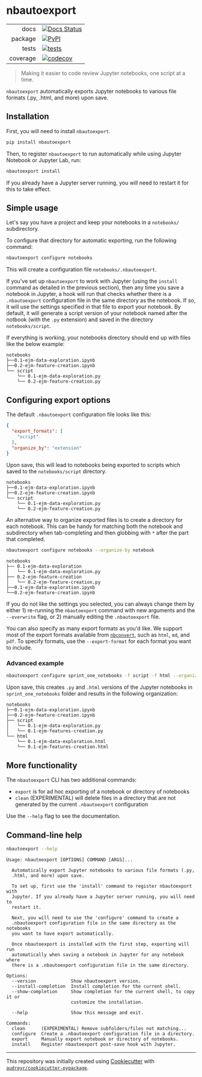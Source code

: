 # nbautoexport

| | |
| --: | :-- |
| docs | [![Docs Status](https://img.shields.io/badge/docs-latest-blueviolet)](https://nbautoexport.drivendata.org/) |
| package | [![PyPI](https://img.shields.io/pypi/v/nbautoexport.svg)](https://pypi.org/project/nbautoexport/) |
| tests | [![tests](https://github.com/drivendataorg/nbautoexport/workflows/tests/badge.svg?branch=master)](https://github.com/drivendataorg/nbautoexport/actions?query=workflow%3Atests+branch%3Amaster)
| coverage | [![codecov](https://codecov.io/gh/drivendataorg/nbautoexport/branch/master/graph/badge.svg)](https://codecov.io/gh/drivendataorg/nbautoexport) |

> Making it easier to code review Jupyter notebooks, one script at a time.

`nbautoexport` automatically exports Jupyter notebooks to various file formats (.py, .html, and more) upon save.

## Installation

First, you will need to install `nbautoexport`.

```bash
pip install nbautoexport
```

Then, to register `nbautoexport` to run automatically while using Jupyter Notebook or Jupyter Lab, run:

```bash
nbautoexport install
```

If you already have a Jupyter server running, you will need to restart it for this to take effect.

## Simple usage

Let's say you have a project and keep your notebooks in a `notebooks/` subdirectory.

To configure that directory for automatic exporting, run the following command:

```bash
nbautoexport configure notebooks
```

This will create a configuration file `notebooks/.nbautoexport`.

If you've set up `nbautoexport` to work with Jupyter (using the `install` command as detailed in the previous section), then any time you save a notebook in Jupyter, a hook will run that checks whether there is a `.nbautoexport` configuration file in the same directory as the notebook. If so, it will use the settings specified in that file to export your notebook. By default, it will generate a script version of your notebook named after the notbook (with the `.py` extension) and saved in the directory `notebooks/script`.

If everything is working, your notebooks directory should end up with files like the below example:

```text
notebooks
├──0.1-ejm-data-exploration.ipynb
├──0.2-ejm-feature-creation.ipynb
└── script
    └── 0.1-ejm-data-exploration.py
    └── 0.2-ejm-feature-creation.py
```

## Configuring export options

The default `.nbautoexport` configuration file looks like this:

```json
{
  "export_formats": [
    "script"
  ],
  "organize_by": "extension"
}
```

Upon save, this will lead to notebooks being exported to scripts which saved to the `notebooks/script` directory.

```text
notebooks
├──0.1-ejm-data-exploration.ipynb
├──0.2-ejm-feature-creation.ipynb
└── script
    └── 0.1-ejm-data-exploration.py
    └── 0.2-ejm-feature-creation.py
```

An alternative way to organize exported files is to create a directory for each notebook. This can be handy for matching both the notebook and subdirectory when tab-completing and then globbing with `*` after the part that completed.

```bash
nbautoexport configure notebooks --organize-by notebook
```

```text
notebooks
├── 0.1-ejm-data-exploration
│   └── 0.1-ejm-data-exploration.py
├── 0.2-ejm-feature-creation
│   └── 0.2-ejm-feature-creation.py
├──0.1-ejm-data-exploration.ipynb
└──0.2-ejm-feature-creation.ipynb
```

If you do not like the settings you selected, you can always change them by either 1) re-running the `nbautoexport` command with new arguments and the `--overwrite` flag, or 2) manually editing the `.nbautoexport` file.

You can also specify as many export formats as you'd like. We support most of the export formats available from [`nbconvert`](https://nbconvert.readthedocs.io/en/latest/), such as `html`, `md`, and `pdf`. To specify formats, use the `--export-format` for each format you want to include.


### Advanced example

```bash
nbautoexport configure sprint_one_notebooks -f script -f html --organize-by extension
```

Upon save, this creates `.py` and `.html` versions of the Jupyter notebooks in `sprint_one_notebooks` folder and results in the following organization:

```text
notebooks
├──0.1-ejm-data-exploration.ipynb
├──0.2-ejm-feature-creation.ipynb
├── script
│   └── 0.1-ejm-data-exploration.py
│   └── 0.1-ejm-features-creation.py
└── html
    └── 0.1-ejm-data-exploration.html
    └── 0.1-ejm-features-creation.html
```

## More functionality

The `nbautoexport` CLI has two additional commands:

- `export` is for ad hoc exporting of a notebook or directory of notebooks
- `clean` (EXPERIMENTAL) will delete files in a directory that are not generated by the current `.nbautoexport` configuration

Use the `--help` flag to see the documentation.

## Command-line help

```bash
nbautoexport --help
```

```text
Usage: nbautoexport [OPTIONS] COMMAND [ARGS]...

  Automatically export Jupyter notebooks to various file formats (.py,
  .html, and more) upon save.

  To set up, first use the 'install' command to register nbautoexport with
  Jupyter. If you already have a Jupyter server running, you will need to
  restart it.

  Next, you will need to use the 'configure' command to create a
  .nbautoexport configuration file in the same directory as the notebooks
  you want to have export automatically.

  Once nbautoexport is installed with the first step, exporting will run
  automatically when saving a notebook in Jupyter for any notebook where
  there is a .nbautoexport configuration file in the same directory.

Options:
  --version             Show nbautoexport version.
  --install-completion  Install completion for the current shell.
  --show-completion     Show completion for the current shell, to copy it or
                        customize the installation.

  --help                Show this message and exit.

Commands:
  clean      (EXPERIMENTAL) Remove subfolders/files not matching...
  configure  Create a .nbautoexport configuration file in a directory.
  export     Manually export notebook or directory of notebooks.
  install    Register nbautoexport post-save hook with Jupyter.
```

---

This repository was initially created using [Cookiecutter](https://github.com/audreyr/cookiecutter) with [`audreyr/cookiecutter-pypackage`](https://github.com/audreyr/cookiecutter-pypackage).
